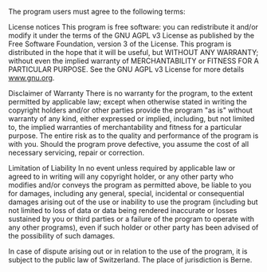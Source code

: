 The program users must agree to the following terms:

License notices
This program is free software: you can redistribute it and/or modify it under the terms of the GNU AGPL v3 License as published by the Free Software Foundation, version 3 of the License.
This program is distributed in the hope that it will be useful, but WITHOUT ANY WARRANTY; without even the implied warranty of MERCHANTABILITY or FITNESS FOR A PARTICULAR PURPOSE.  See the GNU AGPL v3 License for more details www.gnu.org.

Disclaimer of Warranty
There is no warranty for the program, to the extent permitted by applicable law; except when otherwise stated in writing the copyright holders and/or other parties provide the program "as is" without warranty of any kind, either expressed or implied, including, but not limited to, the implied warranties of merchantability and fitness for a particular purpose. The entire risk as to the quality and performance of the program is with you. Should the program prove defective, you assume the cost of all necessary servicing, repair or correction.

Limitation of Liability 
In no event unless required by applicable law or agreed to in writing will any copyright holder, or any other party who modifies and/or conveys the program as permitted above, be liable to you for damages, including any general, special, incidental or consequential damages arising out of the use or inability to use the program (including but not limited to loss of data or data being rendered inaccurate or losses sustained by you or third parties or a failure of the program to operate with any other programs), even if such holder or other party has been advised of the possibility of such damages.

In case of dispute arising out or in relation to the use of the program, it is subject to the public law of Switzerland. The place of jurisdiction is Berne.